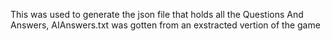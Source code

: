 This was used to generate the json file that holds all the Questions And Answers, AIAnswers.txt was gotten from an exstracted vertion of the game
